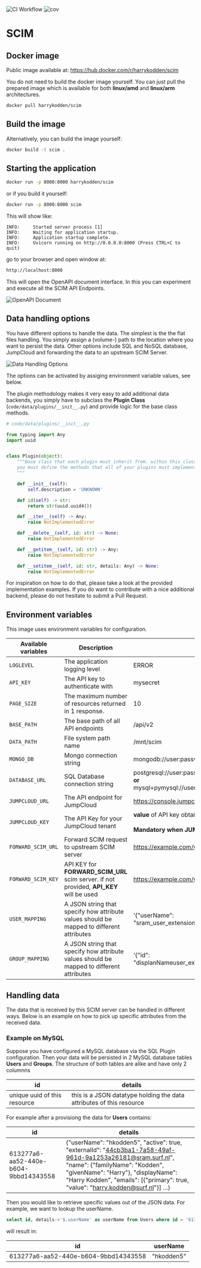 ![CI Workflow](https://github.com/harrykodden/scim-sample/actions/workflows/ci.yml/badge.svg) ![cov](https://raw.githubusercontent.com/HarryKodden/scim-sample/python-coverage-comment-action-data/badge.svg)

# SCIM

## Docker image

Public image available at:
<https://hub.docker.com/r/harrykodden/scim>

You do not need to build the docker image yourself. You can just pull the prepared image which is available for both **linux/amd** and **linux/arm** architectures.

```bash
docker pull harrykodden/scim
```

## Build the image

Alternatively, you can build the image yourself:

```bash
docker build -t scim .
```

## Starting the application

```bash
docker run -p 8000:8000 harrykodden/scim
```

or if you build it yourself:

```bash
docker run -p 8000:8000 scim
```

This will show like:

```log
INFO:     Started server process [1]
INFO:     Waiting for application startup.
INFO:     Application startup complete.
INFO:     Uvicorn running on http://0.0.0.0:8000 (Press CTRL+C to quit)
```

go to your browser and open window at:

```bash
http://localhost:8000
```

This will open the OpenAPI document interface. In this you can experiment and execute all the SCIM API Endpoints.

![OpenAPI Document](openapi.png)

## Data handling options

You have different options to handle the data. The simplest is the the flat files handling. You simply assign a (volume-) path to the location where you want to persist the data.
Other options include SQL and NoSQL database, JumpCloud and forwarding the data to an upstream SCIM Server.

![Data Handling Options](data.png)

The options can be activated by assiging environment variable values, see below.

The plugin methodology makes it very easy to add additional data backends, you simply have to subclass the **Plugin Class** (`code/data/plugins/__init__.py`) and provide logic for the base class methods.

```python
# code/data/plugins/__init__.py

from typing import Any
import uuid


class Plugin(object):
    """Base class that each plugin must inherit from. within this class
    you must define the methods that all of your plugins must implement
    """

    def __init__(self):
        self.description = 'UNKNOWN'

    def id(self) -> str:
        return str(uuid.uuid4())

    def __iter__(self) -> Any:
        raise NotImplementedError

    def __delete__(self, id: str) -> None:
        raise NotImplementedError

    def __getitem__(self, id: str) -> Any:
        raise NotImplementedError

    def __setitem__(self, id: str, details: Any) -> None:
        raise NotImplementedError

```

For inspiration on how to do that, please take a look at the provided implementation examples. If you do want to contribute with a nice additional backend, please do not hesitate to submit a Pull Request.

## Environment variables

This image uses environment variables for configuration.

| Available variables | Description                                                                              | Example                                                                                                             | Default                         |
| ------------------- | ---------------------------------------------------------------------------------------- | ------------------------------------------------------------------------------------------------------------------- | ------------------------------- |
| `LOGLEVEL`          | The application logging level                                                            | ERROR                                                                                                               | INFO                            |
| `API_KEY`           | The API key to authenticate with                                                         | mysecret                                                                                                            | secret                          |
| `PAGE_SIZE`         | The maximum number of resources returned in 1 response.                                  | 10                                                                                                                  | 100                             |
| `BASE_PATH`         | The base path of all API endpoints                                                       | /api/v2                                                                                                             | /                               |
| `DATA_PATH`         | File system path name                                                                    | /mnt/scim                                                                                                           | /tmp                            |
| `MONGO_DB`          | Mongo connection string                                                                  | mongodb://user:password@mongo_host                                                                                  | mongodb://localhost:27017/      |
| `DATABASE_URL`      | SQL Database connection string                                                           | postgresql://user:password@postrgres_host:5432/mydb<br />**or**<br /> mysql+pymysql://user:password@mysql_host/mydb | sqlite:///scim.sqlite           |
| `JUMPCLOUD_URL`     | The API endpoint for JumpCloud                                                           | <https://console.jumpcloud.com>                                                                                     | <https://console.jumpcloud.com> |
| `JUMPCLOUD_KEY`     | The API Key for your JumpCloud tenant                                                    | **value** of API key obtained from JumpCloud\_<br /><br />**Mandatory when JUMPCLOUD_URL is set**                   | None                            |
| `FORWARD_SCIM_URL`  | Forward SCIM request to upstream SCIM server                                             | <https://example.com/v2/api>                                                                                        | None                            |
| `FORWARD_SCIM_KEY`  | API KEY for **FORWARD_SCIM_URL** scim server. if not provided, **API_KEY** will be used  | <https://example.com/v2/api>                                                                                        | None                            |
| `USER_MAPPING`      | A JSON string that specify how attribute values should be mapped to different attributes | '{"userName": "sram_user_extension.eduPersonUniqueId"}'                                                             | None                            |
| `GROUP_MAPPING`     | A JSON string that specify how attribute values should be mapped to different attributes | '{"id": "displanNameuser_extension.eduPersonUniqueId"}'                                                             | None                            |

## Handling data

The data that is received by this SCIM server can be handled in different ways. Below is an example on how to pick up specific attributes from the received data.

### Example on MySQL

Suppose you have configured a MySQL database via the SQL Plugin configuration. Then your data will be persisted in 2 MySQL database tables **Users** and **Groups**.
The structure of both tables are alike and have only 2 columnns

| id                           | details                                                              |
| ---------------------------- | -------------------------------------------------------------------- |
| unique uuid of this resource | this is a JSON datatype holding the data attributes of this resource |

For example after a provisiong the data for **Users** contains:

| id                                   | details                                                                                                                                                                                                                                                                                                  |
| ------------------------------------ | -------------------------------------------------------------------------------------------------------------------------------------------------------------------------------------------------------------------------------------------------------------------------------------------------------- |
| 613277a6-aa52-440e-b604-9bbd14343558 | {\"userName\": \"hkodden5\", \"active\": true, \"externalId\": \"<44cb3ba1-7a58-49af-961d-9a1253a26181@sram.surf.nl>\", \"name\": {\"familyName\": \"Kodden\", \"givenName\": \"Harry\"}, \"displayName\": \"Harry Kodden\", \"emails\": [{\"primary\": true, \"value\": \"harry.kodden@surf.nl\"}] ...} |

Then you would like to retrieve specific values out of the JSON data.
For example, we want to lookup the userName.

```sql
select id, details->'$.userName' as userName from Users where id = '613277a6-aa52-440e-b604-9bbd14343558';
```

will result in:

| id                                   | userName   |
| ------------------------------------ | ---------- |
| 613277a6-aa52-440e-b604-9bbd14343558 | "hkodden5" |

